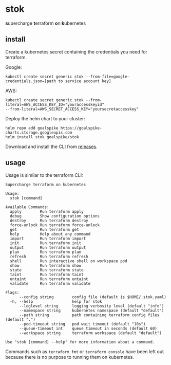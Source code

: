 # stok

**s**upercharge **t**erraform **o**n **k**ubernetes

## install

Create a kubernetes secret containing the credentials you need for terraform.

Google:

```
kubectl create secret generic stok --from-file=google-credentials.json=[path to service account key]
```

AWS:

```
kubectl create secret generic stok --from-literal=AWS_ACCESS_KEY_ID="youraccesskeyid"
--from-literal=AWS_SECRET_ACCESS_KEY="yoursecretaccesskey"
```

Deploy the helm chart to your cluster:

```
helm repo add goalspike https://goalspike-charts.storage.googleapis.com
helm install stok goalspike/stok
```

Download and install the CLI from [releases](https://github.com/leg100/stok/releases).

## usage

Usage is similar to the terraform CLI:

```
Supercharge terraform on kubernetes

Usage:
  stok [command]

Available Commands:
  apply        Run terraform apply
  debug        Show configuration options
  destroy      Run terraform destroy
  force-unlock Run terraform force-unlock
  get          Run terraform get
  help         Help about any command
  import       Run terraform import
  init         Run terraform init
  output       Run terraform output
  plan         Run terraform plan
  refresh      Run terraform refresh
  shell        Run interactive shell on workspace pod
  show         Run terraform show
  state        Run terraform state
  taint        Run terraform taint
  untaint      Run terraform untaint
  validate     Run terraform validate

Flags:
      --config string        config file (default is $HOME/.stok.yaml)
  -h, --help                 help for stok
      --loglevel string      logging verbosity level (default "info")
      --namespace string     kubernetes namespace (default "default")
      --path string          path containing terraform config files (default ".")
      --pod-timeout string   pod wait timeout (default "10s")
      --queue-timeout int    queue timeout in seconds (default 60)
      --workspace string     terraform workspace (default "default")

Use "stok [command] --help" for more information about a command.
```

Commands such as `terraform fmt` or `terraform console` have been left out because there is no purpose to running them on kubernetes.
